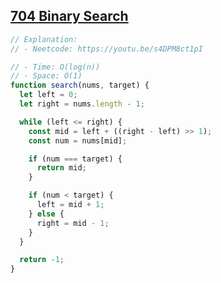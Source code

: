 ## [704 Binary Search](https://leetcode.com/problems/binary-search/description/)

<!-- notecardId: 1759099935721 -->

```js
// Explanation:
// - Neetcode: https://youtu.be/s4DPM8ct1pI

// - Time: O(log(n))
// - Space: O(1)
function search(nums, target) {
  let left = 0;
  let right = nums.length - 1;

  while (left <= right) {
    const mid = left + ((right - left) >> 1);
    const num = nums[mid];

    if (num === target) {
      return mid;
    }

    if (num < target) {
      left = mid + 1;
    } else {
      right = mid - 1;
    }
  }

  return -1;
}
```
